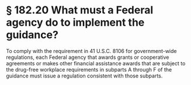 # § 182.20   What must a Federal agency do to implement the guidance?

To comply with the requirement in 41 U.S.C. 8106 for government-wide regulations, each Federal agency that awards grants or cooperative agreements or makes other financial assistance awards that are subject to the drug-free workplace requirements in subparts A through F of the guidance must issue a regulation consistent with those subparts.






